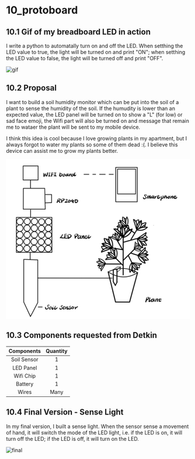 # 10_protoboard

## 10.1 Gif of my breadboard LED in action

I write a python to automatally turn on and off the LED. When setthing the LED value to true, the light will be turned on and print "ON"; when setthing the LED value to false, the light will be turned off and print "OFF".

<img src="./Images/led.gif" alt="gif" width="600"/>

## 10.2 Proposal
I want to build a soil humidity monitor which can be put into the soil of a plant to sense the humidity of the soil. If the humudity is lower than an expected value, the LED panel will be turned on to show a "L" (for low) or sad face emoji, the Wifi part will also be turned on and message that remain me to wataer the plant will be sent to my mobile device.

I think this idea is cool because I love growing plants in my apartment, but I always forgot to water my plants so some of them dead :(.  I believe this device can assist me to grow my plants better.

<img src="./Images/design.jpg" alt="design" width="600"/>

## 10.3 Components requested from Detkin
Components | Quantity
:---: | :---:
Soil Sensor | 1
LED Panel | 1
Wifi Chip | 1
Battery | 1
Wires | Many

## 10.4 Final Version - Sense Light

In my final version, I built a sense light. When the sensor sense a movement of hand, it will switch the mode of the LED light, i.e. if the LED is on, it will turn off the LED; if the LED is off, it will turn on the LED.

<img src="./Images/sense_light.gif" alt="final" width="600"/>
